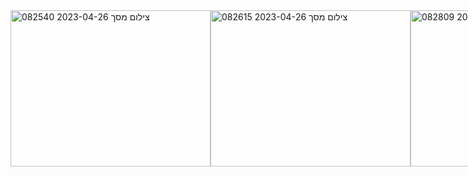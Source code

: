 <div style="display: flex;">
<img height="250" width="320" alt="צילום מסך 2023-04-26 082540" src="https://user-images.githubusercontent.com/93730629/234478101-30d0e78c-895d-416a-b222-f187e77633ba.png">

<img height="250" width="320" alt="צילום מסך 2023-04-26 082615" src="https://user-images.githubusercontent.com/93730629/234478410-b2234b32-f877-476e-84d1-8e04f59bb5e5.png">

<img height="250" width="320" alt="צילום מסך 2023-04-26 082809" src="https://user-images.githubusercontent.com/93730629/234478462-2862005a-62bc-47e5-9bad-2b07a6b7ab6f.png">


# CRM App
This is a Customer Relationship Management (CRM) app built with Angular and a REST API server.<br>
This README file explains how to run the app.

  Installation<br>
To install the app, follow these steps:

Clone the repository to your local machine.<br>
Install dependencies by running npm install in the root directory of the project.<br>

Running the App<br>
To run the app, you need to open two terminals: one for the Angular server and one for the REST API server.

Angular Server<br>
Open a terminal in the root directory of the project.<br>
Run ng serve --open to start the Angular server and open a browser window.<br>

REST API Server<br>
Open a new terminal in the root directory of the project.<br>
Navigate to the server directory and run npm install.<br>
Run npm start to start the REST API server.<br>
The app should now be running and you can access it by navigating to http://localhost:4200 in your browser.

If you encounter any issues, please refer to the documentation or raise an issue on the repository.
